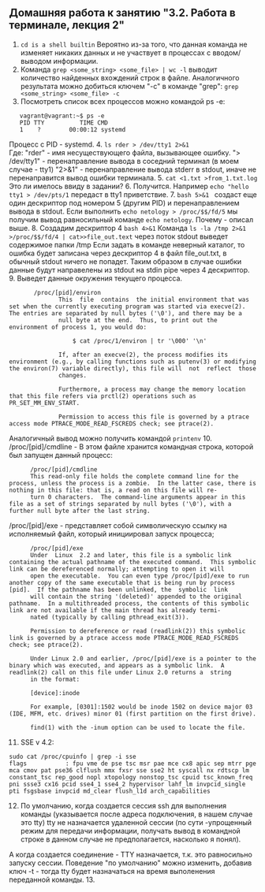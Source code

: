 ## Домашняя работа к занятию "3.2. Работа в терминале, лекция 2"

1. ```cd is a shell builtin``` Вероятно из-за того, что данная команда не изменяет никаких данных и не участвует в процессах с вводом/выводом информации.
2. Команда ```grep <some_string> <some_file> | wc -l``` выводит количество найденных вхождений строк в файле.
Аналогичного результата можно добиться ключем "-с" в команде "grep": ```grep <some_string> <some_file> -c```
3. Посмотреть список всех процессов можно командой ps -e:  
```
   vagrant@vagrant:~$ ps -e
   PID TTY          TIME CMD
   1    ?        00:00:12 systemd
   ```
   Процесс с PID - systemd. 
4. ```ls rder > /dev/tty1 2>&1```  
Где:
"rder" - имя несуществующего файла, вызывающее ошибку. 
"> /dev/tty1" - перенаправление вывода в соседний терминал (в моем случае - tty1)
"2>&1" - перенаправление вывода stderr в stdout, иначе не перенаправится вывод ошибки терминала.
5. ```cat <1.txt >from_1.txt.log```
Это ли имелось ввиду в задании?
6. Получится. Например ```echo "hello tty1 > /dev/pts/1``` передаст в tty1 приветствие. 
7. ```bash 5>&1 ``` создаст еще один дескриптор под номером 5 (другим PID) и перенаправлением вывода в stdout.
Если выполнить ```echo netology > /proc/$$/fd/5``` мы получим вывод равносильный команде ```echo netology```.
Почему - описал выше. 
8. Создадим дескриптор 4 ```bash 4>&1```
Команда ```ls -la /tmp 2>&1 >/proc/$$/fd/4 | cat>>file_out.text``` через поток stdout выведет содержимое папки /tmp
Если задать в команде неверный каталог, то ошибка будет записана через дескриптор 4 в файл file_out.txt, в обычный stdout ничего не попадет.
Таким образом в случае ошибки данные будут направелены из stdout на stdin pipe через 4 дескриптор. 
9. Выведет данные окружения текущего процесса.
```
       /proc/[pid]/environ
              This  file  contains  the initial environment that was set when the currently executing program was started via execve(2).  The entries are separated by null bytes ('\0'), and there may be a
              null byte at the end.  Thus, to print out the environment of process 1, you would do:

                  $ cat /proc/1/environ | tr '\000' '\n'

              If, after an execve(2), the process modifies its environment (e.g., by calling functions such as putenv(3) or modifying the environ(7) variable directly), this file will  not  reflect  those
              changes.

              Furthermore, a process may change the memory location that this file refers via prctl(2) operations such as PR_SET_MM_ENV_START.

              Permission to access this file is governed by a ptrace access mode PTRACE_MODE_READ_FSCREDS check; see ptrace(2).
``` 
Аналогичный вывод можно получить командой ```printenv```
10. /proc/[pid]/cmdline - В этом файле хранится командная строка, которой был запущен данный процесс:
```
      /proc/[pid]/cmdline
      This read-only file holds the complete command line for the process, unless the process is a zombie.  In the latter case, there is nothing in this file: that is, a read on this file will re‐
      turn 0 characters.  The command-line arguments appear in this file as a set of strings separated by null bytes ('\0'), with a further null byte after the last string.
```
/proc/[pid]/exe - представляет собой символическую ссылку на исполняемый файл, который инициировал запуск процесса;
```
      /proc/[pid]/exe
      Under  Linux  2.2 and later, this file is a symbolic link containing the actual pathname of the executed command.  This symbolic link can be dereferenced normally; attempting to open it will
      open the executable.  You can even type /proc/[pid]/exe to run another copy of the same executable that is being run by process [pid].  If the pathname has been unlinked, the  symbolic  link
      will contain the string '(deleted)' appended to the original pathname.  In a multithreaded process, the contents of this symbolic link are not available if the main thread has already termi‐
      nated (typically by calling pthread_exit(3)).
      
      Permission to dereference or read (readlink(2)) this symbolic link is governed by a ptrace access mode PTRACE_MODE_READ_FSCREDS check; see ptrace(2).
      
      Under Linux 2.0 and earlier, /proc/[pid]/exe is a pointer to the binary which was executed, and appears as a symbolic link.  A readlink(2) call on this file under Linux 2.0 returns a  string
      in the format:
      
      [device]:inode
      
      For example, [0301]:1502 would be inode 1502 on device major 03 (IDE, MFM, etc. drives) minor 01 (first partition on the first drive).
      
      find(1) with the -inum option can be used to locate the file.

```
11. SSE v 4.2: 
```
sudo cat /proc/cpuinfo | grep -i sse
flags           : fpu vme de pse tsc msr pae mce cx8 apic sep mtrr pge mca cmov pat pse36 clflush mmx fxsr sse sse2 ht syscall nx rdtscp lm constant_tsc rep_good nopl xtopology nonstop_tsc cpuid tsc_known_freq pni ssse3 cx16 pcid sse4_1 sse4_2 hypervisor lahf_lm invpcid_single pti fsgsbase invpcid md_clear flush_l1d arch_capabilities

```
12. По умолчанию, когда создается сессия ssh для выполнения команды (указывается после адреса подключения, в нашем случае это tty) tty не назначается удаленной сессии (по сути -упрощенный режим для передачи информации, получать вывод в командной строке в данном случае не предполагается, насколько я понял). 

А когда создается соединение - TTY назначается, т.к. это равносильно запуску сессии. 
Поведение "по умолчанию" можно изменить, добавив ключ -t - тогда tty будет назначаться на время выполенения переданной команды. 
13.